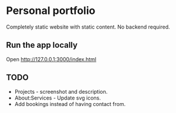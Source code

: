 # Personal portfolio

Completely static website with static content.
No backend required.

## Run the app locally

Open <http://127.0.0.1:3000/index.html>

## TODO

* Projects - screenshot and description.
* About:Services - Update svg icons.
* Add bookings instead of having contact from.
